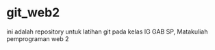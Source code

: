 # git_web2
ini adalah repository untuk latihan git pada kelas IG GAB SP, Matakuliah pemprograman web 2
